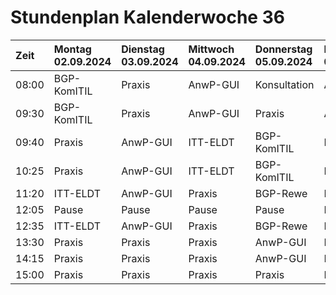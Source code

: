 # Stundenplan Kalenderwoche 36

| Zeit | Montag 02.09.2024 | Dienstag 03.09.2024 | Mittwoch 04.09.2024 | Donnerstag 05.09.2024 | Freitag 06.09.2024 |
| :--- | :--- | :--- | :--- | :--- | :--- |
| 08:00 | BGP-KomITIL | Praxis | AnwP-GUI | Konsultation | AnwP-GUI |
| 09:30 | BGP-KomITIL | Praxis | AnwP-GUI | Praxis | AnwP-GUI |
| 09:40 | Praxis | AnwP-GUI | ITT-ELDT | BGP-KomITIL | BGP-Rewe |
| 10:25 | Praxis | AnwP-GUI | ITT-ELDT | BGP-KomITIL | BGP-Rewe |
| 11:20 | ITT-ELDT | AnwP-GUI | Praxis | BGP-Rewe | ITT-ELDT |
| 12:05 | Pause | Pause | Pause | Pause | Pause |
| 12:35 | ITT-ELDT | AnwP-GUI | Praxis | BGP-Rewe | ITT-ELDT |
| 13:30 | Praxis | Praxis | Praxis | AnwP-GUI | Praxis |
| 14:15 | Praxis | Praxis | Praxis | AnwP-GUI | Praxis |
| 15:00 | Praxis | Praxis | Praxis | Praxis | Praxis |
